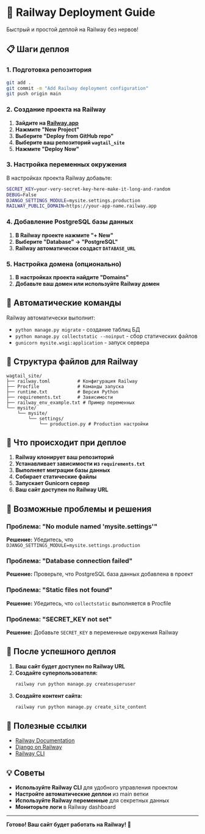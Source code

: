 # 🚀 Railway Deployment Guide

Быстрый и простой деплой на Railway без нервов!

## 📋 Шаги деплоя

### 1. Подготовка репозитория
```bash
git add .
git commit -m "Add Railway deployment configuration"
git push origin main
```

### 2. Создание проекта на Railway

1. **Зайдите на [Railway.app](https://railway.app)**
2. **Нажмите "New Project"**
3. **Выберите "Deploy from GitHub repo"**
4. **Выберите ваш репозиторий `wagtail_site`**
5. **Нажмите "Deploy Now"**

### 3. Настройка переменных окружения

В настройках проекта Railway добавьте:

```bash
SECRET_KEY=your-very-secret-key-here-make-it-long-and-random
DEBUG=False
DJANGO_SETTINGS_MODULE=mysite.settings.production
RAILWAY_PUBLIC_DOMAIN=https://your-app-name.railway.app
```

### 4. Добавление PostgreSQL базы данных

1. **В Railway проекте нажмите "+ New"**
2. **Выберите "Database" → "PostgreSQL"**
3. **Railway автоматически создаст `DATABASE_URL`**

### 5. Настройка домена (опционально)

1. **В настройках проекта найдите "Domains"**
2. **Добавьте ваш домен или используйте Railway домен**

## 🔧 Автоматические команды

Railway автоматически выполнит:
- `python manage.py migrate` - создание таблиц БД
- `python manage.py collectstatic --noinput` - сбор статических файлов
- `gunicorn mysite.wsgi:application` - запуск сервера

## 📁 Структура файлов для Railway

```
wagtail_site/
├── railway.toml          # Конфигурация Railway
├── Procfile              # Команды запуска
├── runtime.txt           # Версия Python
├── requirements.txt      # Зависимости
├── railway_env_example.txt # Пример переменных
└── mysite/
    └── mysite/
        └── settings/
            └── production.py # Production настройки
```

## 🎯 Что происходит при деплое

1. **Railway клонирует ваш репозиторий**
2. **Устанавливает зависимости из `requirements.txt`**
3. **Выполняет миграции базы данных**
4. **Собирает статические файлы**
5. **Запускает Gunicorn сервер**
6. **Ваш сайт доступен по Railway URL**

## 🚨 Возможные проблемы и решения

### Проблема: "No module named 'mysite.settings'"
**Решение:** Убедитесь, что `DJANGO_SETTINGS_MODULE=mysite.settings.production`

### Проблема: "Database connection failed"
**Решение:** Проверьте, что PostgreSQL база данных добавлена в проект

### Проблема: "Static files not found"
**Решение:** Убедитесь, что `collectstatic` выполняется в Procfile

### Проблема: "SECRET_KEY not set"
**Решение:** Добавьте `SECRET_KEY` в переменные окружения Railway

## 🎉 После успешного деплоя

1. **Ваш сайт будет доступен по Railway URL**
2. **Создайте суперпользователя:**
   ```bash
   railway run python manage.py createsuperuser
   ```
3. **Создайте контент сайта:**
   ```bash
   railway run python manage.py create_site_content
   ```

## 🔗 Полезные ссылки

- [Railway Documentation](https://docs.railway.app/)
- [Django on Railway](https://docs.railway.app/guides/django)
- [Railway CLI](https://docs.railway.app/develop/cli)

## 💡 Советы

- **Используйте Railway CLI** для удобного управления проектом
- **Настройте автоматические деплои** из main ветки
- **Используйте Railway переменные** для секретных данных
- **Мониторьте логи** в Railway dashboard

---

**Готово! Ваш сайт будет работать на Railway! 🚀**
